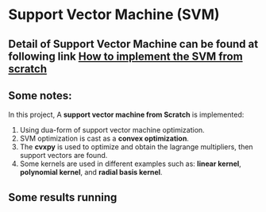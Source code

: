 # Support Vector Machine (SVM)
## Detail of Support Vector Machine can be found at following link [How to implement the SVM from scratch](https://github.com/MossyFighting/SVM/blob/master/report.pdf)

## Some notes:
In this project, A **support vector machine from Scratch** is implemented:
  1. Using dua-form of support vector machine optimization.
  2. SVM optimization is cast as a **convex optimization**.
  3. The **cvxpy** is used to optimize and obtain the lagrange multipliers, then support vectors are found.
  4. Some kernels are used in different examples such as: **linear kernel**, **polynomial kernel**, and **radial basis kernel**.
  
  ## Some results running
